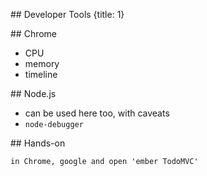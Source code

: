 ## Developer Tools
{title: 1}

## Chrome

- CPU
- memory
- timeline

## Node.js

- can be used here too, with caveats
- `node-debugger`

## Hands-on

    in Chrome, google and open 'ember TodoMVC'

<!--

TODO create an exercise

-->





